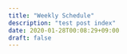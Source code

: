 ```yaml
---
title: "Weekly Schedule"
description: "test post index"
date: 2020-01-28T00:08:29+09:00
draft: false
---
```





